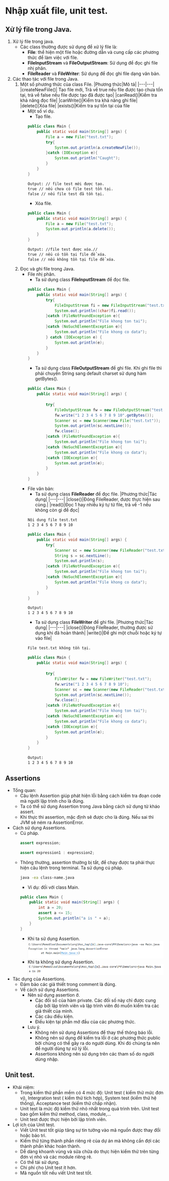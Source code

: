 # Nhập xuất file, unit test.
## Xử lý file trong Java.
1. Xử lý file trong java.
    - Các class thường được sử dụng để xử lý file là:
        - **File**: thể hiện một file hoặc đường dẫn và cung cấp các phương thức để làm việc với file.
        - **FileInputStream** và **FileOutputStream**: Sử dụng để đọc ghi file nhị phân.
        - **FileReader** và **FileWriter**: Sử dụng để đọc ghi file dạng văn bản.
1. Các thao tác với file trong Java.
    1. Một số phương thức của class File.
        |Phương thức|Mô tả|
        |---|---|
        |createNewFiile()| Tạo file mới, Trả về true nếu file được tạo chưa tồn tại, trả về false nếu file được tạo đã được tạo|
        |canRead()|Kiểm tra khả năng đọc file|
        |canWrite()|Kiểm tra khả năng ghi file|
        |delete()|Xóa file|
        |exists()|Kiểm tra sự tồn tại của file
        - Một số ví dụ.
            - Tạo file.
            ```Java
            public class Main {
                public static void main(String[] args) {
                    File a = new File("test.txt");
                    try{
                        System.out.println(a.createNewFile());
                    }catch (IOException e){
                        System.out.println("Caught");
                    }
                }
            }
            ```
            ```Command prompt
            Output: // file test mới được tạo.
            true // nếu chưa có file test tồn tại.
            false // nếu file test đã tồn tại.
            ```
            - Xóa file.
            ```Java
            public class Main {
                public static void main(String[] args) {
                    File a = new File("test.txt");
                    System.out.println(a.delete());
                }
            }
            ```
            ```
            Output: //file test được xóa.//
            true // nếu có tồn tại file để xóa.
            false // nếu không tồn tại file để xóa.
            ```
    2. Đọc và ghi file trong Java.
        <!-- File nhị phân và file text được sử dụng khi nào. -->
        - File nhị phân.
            - Ta sử dụng class **FileInputStream** để đọc file.
            ```Java
            public class Main {
                public static void main(String[] args) {
                    try{
                        FileInputStream fi = new FileInputStream("test.txt");
                        System.out.println((char)fi.read());
                    }catch (FileNotFoundException e){
                        System.out.println("File khong ton tai");
                    }catch (NoSuchElementException e){
                        System.out.println("File khong co data");
                    } catch (IOException e) {
                        System.out.println(e);
                    }
                }
            }
            ```
            - Ta sử dụng class **FileOutputStream** để ghi file. Khi ghi file thì phải chuyển String sang default charset sử dụng hàm getBytes().
            ```Java
            public class Main {
                public static void main(String[] args) {

                    try{
                        FileOutputStream fw = new FileOutputStream("test.txt");
                        fw.write("1 2 3 4 5 6 7 8 9 10".getBytes());
                        Scanner sc = new Scanner(new File("test.txt"));
                        System.out.println(sc.nextLine());
                        fw.close();
                    }catch (FileNotFoundException e){
                        System.out.println("File khong ton tai");
                    }catch (NoSuchElementException e){
                        System.out.println("File khong co data");
                    }catch (IOException e){
                        System.out.println(e);
                    }
                }
            }
            ```
        - File văn bản:
            - Ta sử dụng class **FileReader** để đọc file.
                |Phương thức|Tác dụng|
                |---|---|
                |close()|Đóng FileReader, được thực hiện sau cùng.|
                |read()|Đọc 1 hay nhiều ký tự từ file, trả về -1 nếu không còn gì để đọc|
            ```
            Nội dung file test.txt
            1 2 3 4 5 6 7 8 9 10 
            ```
            ```Java
            public class Main {
                public static void main(String[] args) {
                    try{
                        Scanner sc = new Scanner(new FileReader("test.txt"));
                        String s = sc.nextLine();
                        System.out.println(s);
                    }catch (FileNotFoundException e){
                        System.out.println("File khong ton tai");
                    }catch (NoSuchElementException e){
                        System.out.println("File khong co data");
                    }
                }
            }
            ```
            ```
            Output: 
            1 2 3 4 5 6 7 8 9 10
            ```
            - Ta sử dụng class **FileWriter** để ghi file.
                |Phương thức|Tác dụng|
                |---|---|
                |close()|Đóng FileReader, thường được sử dụng khi đã hoàn thành|
                |write()|Để ghi một chuỗi hoặc ký tự vào file|
            <!-- Tự tạo file thì không ghi được file, nhưng để máy tạo lại oke -->
            ```
            File test.txt không tồn tại.
            ```
            ```Java
            public class Main {
                public static void main(String[] args) {

                    try{
                        FileWriter fw = new FileWriter("test.txt");
                        fw.write("1 2 3 4 5 6 7 8 9 10");
                        Scanner sc = new Scanner(new FileReader("test.txt"));
                        System.out.println(sc.nextLine());
                        fw.close();
                    }catch (FileNotFoundException e){
                        System.out.println("File khong ton tai");
                    }catch (NoSuchElementException e){
                        System.out.println("File khong co data");
                    }catch (IOException e){
                        System.out.println(e);
                    }
                }
            }
            ```
            ```
            Output:
            1 2 3 4 5 6 7 8 9 10
            ```
## Assertions
- Tổng quan:
    - Câu lệnh Assertion giúp phát hiện lỗi bằng cách kiểm tra đoạn code mà người lập trình cho là đúng.
    - Ta có thể sử dụng Assertion trong Java bằng cách sử dụng từ kháo assert.
    - Khi thực thi assertion, mặc định sẽ được cho là đúng. Nếu sai thì JVM sẽ ném ra AssertionError.
- Cách sử dụng Assertions.
    - Cú pháp.
        ```Java
        assert expression;
        ```
        ```Java
        assert expression1 : expression2;
        ```
    - Thông thường, assertion thường bị tắt, để chạy được ta phải thực hiện câu lệnh trong terminal.
        Ta sử dụng cú pháp.         
        ```bash
        java -ea class-name.java
        ```
        - Ví dụ: đối với class Main.
        ```Java
        public class Main {
            public static void main(String[] args) {
                int a = 20;
                assert a <= 15;
                System.out.println("a is " + a);
            }
        }
        ```
        - Khi ta sử dụng Assertion.
        ![alt text](image.png)
        - Khi ta không sử dụng Assertion.
        ![alt text](image-1.png)
- Tác dụng của Assertions.
    - Đảm bảo các giả thiết trong comment là đúng.
    - Về cách sử dụng Assertions.
        - Nên sử dụng assertion ở.
            - Các đối số của hàm private. Các đối số này chỉ được cung cấp bởi lập trình viên và lập trình viên đó muốn kiểm tra các giả thiết của mình.
            - Các câu điều kiện.
            - Điều kiện tại phần mở đầu của các phương thức.
        - Lưu ý.
            - Không nên sử dụng Assertions để thay thế thông báo lỗi.
            - Không nên sử dụng để kiểm tra lỗi ở các phương thức public bởi chúng có thể gây ra do người dùng. Khi đó chúng ta nên để người dùng tự xử lý lỗi.
            - Assertions không nên sử dụng trên các tham số do người dùng nhập.
## Unit test.
- Khái niệm:
    - Trong kiểm thử phần mềm có 4 mức độ: Unit test ( kiểm thử mức đơn vị), Intergration test ( kiểm thử tích hợp), System test (kiểm thử hệ thống), Acceptance test (kiểm thử chấp nhận).
    - Unit test là mức độ kiểm thử nhỏ nhất trong quá trình trên. Unit test bao gồm kiểm thử method, class, module,...
    - Unit test được thực hiện bởi lập trình viên.
- Lợi ích của Unit test.
    - Viết Unit test tốt giúp tăng sự tin tưởng vào mã nguồn được thay đổi hoặc bảo trì.
    - Kiểm thử từng thành phần riêng rẽ của dự án mà không cần đợi các thành phần khác hoàn thành.
    - Dễ dàng khoanh vùng và sửa chữa do thực hiện kiểm thử trên từng đơn vị nhỏ và các module riêng rẽ.
    - Có thể tái sử dụng.
    - Chi phí cho Unit test ít hơn.
    - Mã nguồn tốt nếu viết Unit test tốt.
    
        



